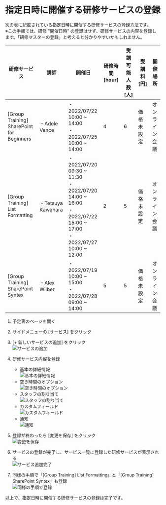 # 指定日時に開催する研修サービスの登録

次の表に記載されている指定日時に開催する研修サービスの登録方法です。<br />
※この手順では、研修 "開催日時" の登録はせず、研修サービスの内容を登録します。「研修マスターの登録」と考えると分かりやすいかもしれません。

| 研修サービス                              | 講師               | 開催日                                                                                                               | 研修時間 [hour] | 受講可能人数 [人] | 受講料 [円] | 開催場所       |
| ----------------------------------------- | ------------------ | -------------------------------------------------------------------------------------------------------------------- | --------------- | ----------------- | ----------- | -------------- |
| [Group Training] SharePoint for Beginners | ・Adele Vance      | ・2022/07/22 10:00 ~ 14:00<br>・2022/07/25 10:00 ~ 14:00                                                             | 4               | 6                 | 価格未設定  | オンライン会議 |
| [Group Training] List Formatting          | ・Tetsuya Kawahara | ・2022/07/20 09:30 ~ 11:30<br>・2022/07/20 14:00 ~ 16:00<br>・2022/07/22 15:00 ~ 17:00<br>・2022/07/27 10:00 ~ 12:00 | 2               | 5                 | 価格未設定  | オンライン会議 |
| [Group Training] SharePoint Syntex        | ・Alex Wilber      | ・2022/07/19 10:00 ~ 15:00<br>・2022/07/28 09:00 ~ 14:00                                                             | 5               | 5                 | 価格未設定  | オンライン会議 |

1. 予定表のページを開く
2. サイドメニューの [サービス] をクリック
3. [+ 新しいサービスの追加] をクリック<br />
![サービスの追加](assets/20-サービスの追加.png)

4. 研修サービス内容を登録
   - 基本の詳細情報<br />![基本の詳細情報](assets/20-基本情報.png)
   - 空き時間のオプション<br />![空き時間のオプション](assets/20-空き時間.png)
   - スタッフの割り当て<br />![スタッフの割り当て](assets/20-スタッフの割り当て.png)
   - カスタムフィールド<br />![カスタムフィールド](assets/20-カスタムフィールド.png)
   - 通知<br />![通知](assets/20-通知.png)

5. 登録が終わったら [変更を保存] をクリック<br />
![変更を保存](assets/20-変更を保存.png)

6. サービスの登録が完了し、サービス一覧に登録した研修サービスが表示される<br />
![サービス追加完了](assets/20-サービス追加完了.png)

7. 同様の手順で「[Group Training] List Formatting」と「[Group Training] SharePoint Syntex」も登録<br />
![同様の手順で登録](assets/20-list-syntex.png)

以上で、指定日時に開催する研修サービスの登録は完了です。
